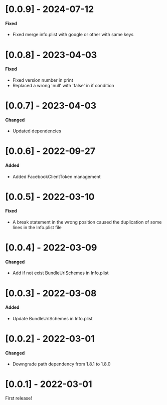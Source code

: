 # [0.0.9] - 2024-07-12
#### Fixed
- Fixed merge info.plist with google or other with same keys

# [0.0.8] - 2023-04-03
#### Fixed
- Fixed version number in print
- Replaced a wrong 'null' with 'false' in if condition

# [0.0.7] - 2023-04-03
#### Changed
- Updated dependencies

# [0.0.6] - 2022-09-27
#### Added
- Added FacebookClientToken management

# [0.0.5] - 2022-03-10
#### Fixed
- A break statement in the wrong position caused the duplication of some lines in the Info.plist file

# [0.0.4] - 2022-03-09
#### Changed
- Add if not exist BundleUrlSchemes in Info.plist

# [0.0.3] - 2022-03-08
#### Added
- Update BundleUrlSchemes in Info.plist

# [0.0.2] - 2022-03-01
#### Changed
- Downgrade path dependency from 1.8.1 to 1.8.0

# [0.0.1] - 2022-03-01
First release!


